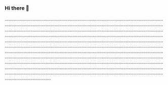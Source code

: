 ### Hi there 👋

........................................................................................................................................................................................................................................................................................................................................................................................................................................................................................................................................................................................................................................................................................................................................................................................................................................................................................................................................................................................................................................................................................................................................................................................................................................................................................................................................................................................................................................................